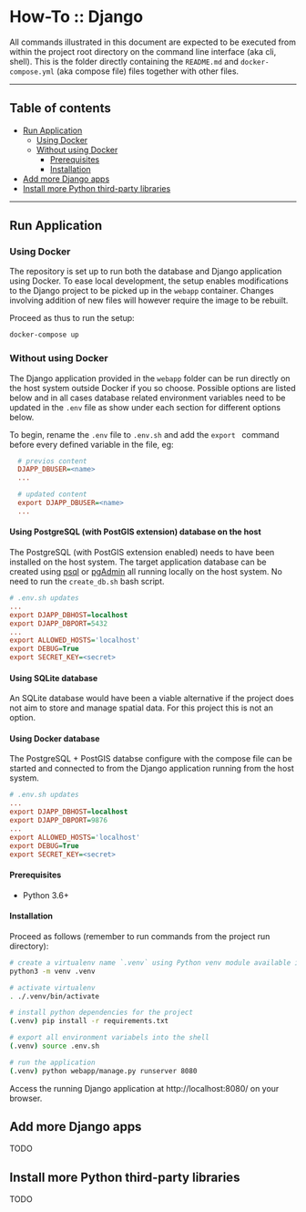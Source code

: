 # How-To :: Django

All commands illustrated in this document are expected to be executed from within the project
root directory on the command line interface (aka cli, shell). This is the folder directly
containing the `README.md` and `docker-compose.yml` (aka compose file) files together with
other files.

---

## Table of contents

- [Run Application](#run-application)
  - [Using Docker](#using-docker)
  - [Without using Docker](#without-using-docker)
    - [Prerequisites](#prerequisites)
    - [Installation](#installation)
- [Add more Django apps](#add-more-django-apps)
- [Install more Python third-party libraries](#install-more-python-third-party-libraries)

---

## Run Application

### Using Docker

The repository is set up to run both the database and Django application using Docker. To ease
local development, the setup enables modifications to the Django project to be picked up in the
`webapp` container. Changes involving addition of new files will however require the image to be
rebuilt.

Proceed as thus to run the setup:

```bash
docker-compose up
```

### Without using Docker

The Django application provided in the `webapp` folder can be run directly on the host system
outside Docker if you so choose. Possible options are listed below and in all cases database
related environment variables need to be updated in the `.env` file as show under each section
for different options below.

To begin, rename the `.env` file to `.env.sh` and add the `export ` command before every defined
variable in the file, eg:

```ini
  # previos content
  DJAPP_DBUSER=<name>
  ...

  # updated content
  export DJAPP_DBUSER=<name>
  ...
```

#### Using PostgreSQL (with PostGIS extension) database on the host

The PostgreSQL (with PostGIS extension enabled) needs to have been installed on the host system.
The target application database can be created using [psql](https://www.postgresql.org/docs/12/app-psql.html)
or [pgAdmin](https://www.pgadmin.org) all running locally on the host system. No need to run the
`create_db.sh` bash script.

```ini
# .env.sh updates
...
export DJAPP_DBHOST=localhost
export DJAPP_DBPORT=5432
...
export ALLOWED_HOSTS='localhost'
export DEBUG=True
export SECRET_KEY=<secret>
```

#### Using SQLite database

An SQLite database would have been a viable alternative if the project does not aim to store and
manage spatial data. For this project this is not an option.

#### Using Docker database

The PostgreSQL + PostGIS databse configure with the compose file can be started and connected to
from the Django application running from the host system.

```ini
# .env.sh updates
...
export DJAPP_DBHOST=localhost
export DJAPP_DBPORT=9876
...
export ALLOWED_HOSTS='localhost'
export DEBUG=True
export SECRET_KEY=<secret>
```

#### Prerequisites

- Python 3.6+

#### Installation

Proceed as follows (remember to run commands from the project run directory):

```bash
# create a virtualenv name `.venv` using Python venv module available in Python 3.6+
python3 -m venv .venv

# activate virtualenv
. ./.venv/bin/activate

# install python dependencies for the project
(.venv) pip install -r requirements.txt

# export all environment variabels into the shell
(.venv) source .env.sh

# run the application
(.venv) python webapp/manage.py runserver 8080
```

Access the running Django application at http://localhost:8080/ on your browser.

## Add more Django apps

TODO

## Install more Python third-party libraries

TODO
